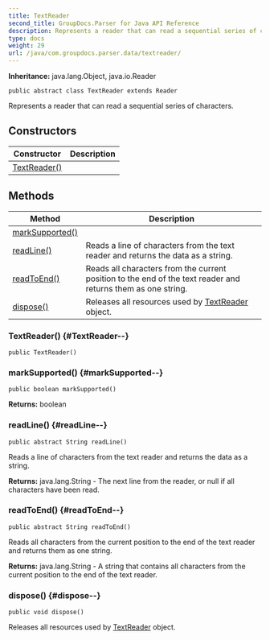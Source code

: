 ```yaml
---
title: TextReader
second_title: GroupDocs.Parser for Java API Reference
description: Represents a reader that can read a sequential series of characters.
type: docs
weight: 29
url: /java/com.groupdocs.parser.data/textreader/
---
```

**Inheritance:**
java.lang.Object, java.io.Reader
```
public abstract class TextReader extends Reader
```

Represents a reader that can read a sequential series of characters.
## Constructors

| Constructor | Description |
| --- | --- |
| [TextReader()](#TextReader--) |  |
## Methods

| Method | Description |
| --- | --- |
| [markSupported()](#markSupported--) |  |
| [readLine()](#readLine--) | Reads a line of characters from the text reader and returns the data as a string. |
| [readToEnd()](#readToEnd--) | Reads all characters from the current position to the end of the text reader and returns them as one string. |
| [dispose()](#dispose--) | Releases all resources used by [TextReader](../../com.groupdocs.parser.data/textreader) object. |
### TextReader() {#TextReader--}
```
public TextReader()
```


### markSupported() {#markSupported--}
```
public boolean markSupported()
```




**Returns:**
boolean
### readLine() {#readLine--}
```
public abstract String readLine()
```


Reads a line of characters from the text reader and returns the data as a string.

**Returns:**
java.lang.String - The next line from the reader, or  null  if all characters have been read.
### readToEnd() {#readToEnd--}
```
public abstract String readToEnd()
```


Reads all characters from the current position to the end of the text reader and returns them as one string.

**Returns:**
java.lang.String - A string that contains all characters from the current position to the end of the text reader.
### dispose() {#dispose--}
```
public void dispose()
```


Releases all resources used by [TextReader](../../com.groupdocs.parser.data/textreader) object.

